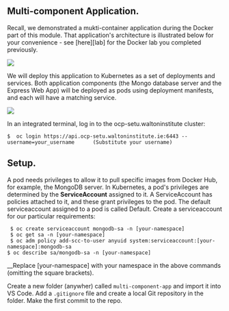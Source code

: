 ## Multi-component Application.

Recall, we demonstrated a mukti-container application during the Docker part of this module. That application's architecture is illustrated below for your convenience - see [here][lab] for the Docker lab you completed previously.

![][arch]

We will deploy this application to Kubernetes as a set of deployments and services. Both application components (the Mongo database server and the Express Web App) will be deployed as pods using deployment manifests, and each will have a matching service.

![][depl]

In an integrated terminal, log in to the ocp-setu.waltoninstitute cluster:
~~~
$  oc login https://api.ocp-setu.waltoninstitute.ie:6443 --username=your_username      (Substitute your username)
~~~

## Setup.

A pod needs privileges to allow it to pull specific images from Docker Hub, for example, the MongoDB server. In Kubernetes, a pod's privileges are determined by the __ServiceAccount__ assigned to it. A ServiceAccount has policies attached to it, and these grant privileges to the pod. The default serviceaccount assigned to a pod is called Default. Create a serviceaccount  for our particular requirements:
~~~
 $ oc create serviceaccount mongodb-sa -n [your-namespace]
 $ oc get sa -n [your-namespace]
 $ oc adm policy add-scc-to-user anyuid system:serviceaccount:[your-namespace]:mongodb-sa
$ oc describe sa/mongodb-sa -n [your-namespace]
~~~
__Replace [your-namespace] with your namespace in the above commands (omitting the square brackets).

Create a new folder (anywher) called `multi-component-app` and import it into VS Code. Add a `.gitignore` file and create a local Git repository in the folder. Make the first commit to the repo.


[arch]: ./img/arch.png
[depl]: ./img/depl.png
